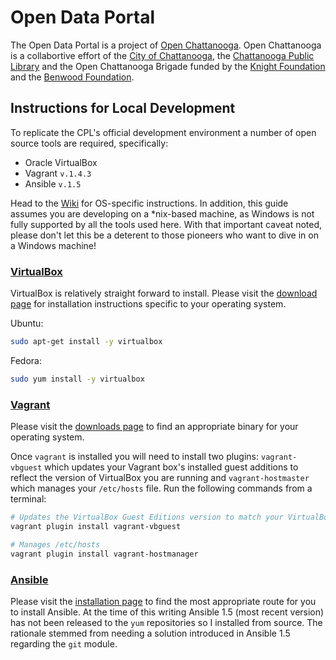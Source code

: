 Open Data Portal
================

The Open Data Portal is a project of [Open Chattanooga](http://openchattanooga.com). Open Chattanooga is a collabortive effort of the [City of Chattanooga](http://www.chattanooga.gov), the [Chattanooga Public Library](http://chattlibrary.org) and the Open Chattanooga Brigade funded by the [Knight Foundation](http://www.knightfoundation.org) and the [Benwood Foundation](http://www.benwood.org).

## Instructions for Local Development

To replicate the CPL's official development environment a number of open source tools are required, specifically: 

* Oracle VirtualBox
* Vagrant `v.1.4.3`
* Ansible `v.1.5`

Head to the [Wiki](https://github.com/ChattanoogaPublicLibrary/open-data-portal/wiki) for OS-specific instructions. In addition, this guide assumes you are developing on a *nix-based machine, as Windows is not fully supported by all the tools used here. With that important caveat noted, please don't let this be a deterent to those pioneers who want to dive in on a Windows machine!

### [VirtualBox](https://www.virtualbox.org/)

VirtualBox is relatively straight forward to install. Please visit the [download page](https://www.virtualbox.org/wiki/Downloads) for installation instructions specific to your operating system.

Ubuntu:
```bash
sudo apt-get install -y virtualbox
```

Fedora:
```bash
sudo yum install -y virtualbox
```

### [Vagrant](http://www.vagrantup.com)

Please visit the [downloads page](http://www.vagrantup.com/download-archive/v1.4.3.html) to find an appropriate binary for your operating system.

Once `vagrant` is installed you will need to install two plugins: `vagrant-vbguest` which updates your Vagrant box's installed guest additions to reflect the version of VirtualBox you are running and `vagrant-hostmaster` which manages your `/etc/hosts` file.  Run the following commands from a terminal:

```bash
# Updates the VirtualBox Guest Editions version to match your VirtualBox version
vagrant plugin install vagrant-vbguest

# Manages /etc/hosts 
vagrant plugin install vagrant-hostmanager
```

### [Ansible](http://www.ansible.com/home)

Please visit the [installation page](http://docs.ansible.com/intro_installation.html#running-from-source) to find the most appropriate route for you to install Ansible. At the time of this writing Ansible 1.5 (most recent version) has not been released to the `yum` repositories so I installed from source. The rationale stemmed from needing a solution introduced in Ansible 1.5 regarding the `git` module.
